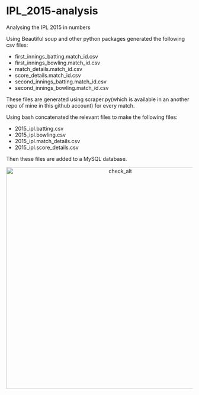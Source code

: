 # IPL_2015-analysis
Analysing the IPL 2015 in numbers


Using Beautiful soup and other python packages generated the following csv files:

- first_innings_batting.match_id.csv 
- first_innings_bowling.match_id.csv 
- match_details.match_id.csv 
- score_details.match_id.csv 
- second_innings_batting.match_id.csv 
- second_innings_bowling.match_id.csv

These files are generated using scraper.py(which is available in an another repo of mine in this github account) for every match.

Using bash concatenated the relevant files to make the following files:

- 2015_ipl.batting.csv	
- 2015_ipl.bowling.csv	
- 2015_ipl.match_details.csv	
- 2015_ipl.score_details.csv	


Then these files are added to a MySQL database.



<div>
    <a href="https://rawgit.com/anjaanmd/IPL_2015-analysis/draft/files/runs.html" target="_blank" title="check_title" style="display: block; text-align: center;"><img src="https://cdn.rawgit.com/anjaanmd/IPL_2015-analysis/draft/runs.svg" alt="check_alt" style="max-width: 100%;width: 600px;"  width="600"/></a>
</div>
